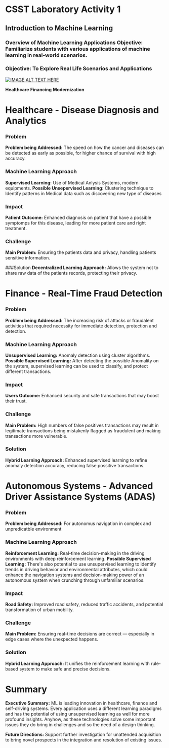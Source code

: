 # CSST Laboratory Activity 1
## Introduction to Machine Learning
### Overview of Machine Learning Applications Objective: Familiarize students with various applications of machine learning in real-world scenarios.
### Objective: To Explore Real Life Scenarios and Applications

[![IMAGE ALT TEXT HERE](https://img.youtube.com/vi/pf0JhrC9g60/0.jpg)](https://youtu.be/pf0JhrC9g60)

**Healthcare**
**Financing**
**Modernization**

# Healthcare - Disease Diagnosis and Analytics 

### Problem 
**Problem being Addressed:** The speed on how the cancer and diseases can be detected as early as possible, for higher chance of survival with high accuracy.


### Machine Learning Approach
**Supervised Learning:** Use of Medical Anlysis Systems, modern equipments. 
**Possible Unsepervised Learning:** Clustering technique to Identify patterns in Medical data such as discovering new type of diseases

### Impact
**Patient Outcome:** Enhanced diagnosis on patient that have a possible symptomps for this disease, leading for more patient care and right treatment.

### Challenge
**Main Problem:** Ensuring the patients data and privacy, handling patients sensitive information.

###Solution
**Decentralized Learning Approach:** Allows the system not to share raw data of the patients records, protecting their privacy. 


# Finance - Real-Time Fraud Detection

### Problem

**Problem being Addressed:** The increasing risk of attacks or fraudalent activities that required necessity for immediate detection, protection and detection.

### Machine Learning Approach
**Unsupervised Learning:** Anomaly detection using cluster algorithms. 
**Possible Supervised Learning:** After detecting the possible Anomality on the system, supervised learning can be used to classify, and protect different transactions.

### Impact
**Users Outcome:** Enhanced security and safe transactions that may boost their trust.

### Challenge
**Main Problem:** High numbers of false positives transactions may result in legitimate transactions being mistakenly flagged as fraudulent and making transactions more vulnerable.

### Solution
**Hybrid Learning Approach:** Enhanced supervised learning to refine anomaly detection accuracy, reducing false possitive transactions. 


# Autonomous Systems - Advanced Driver Assistance Systems (ADAS)

### Problem

**Problem being Addressed:** For autonomus navigation in complex and unpredicatble environment 

### Machine Learning Approach
**Reinforcement Learning:** Real-time decision-making in the driving environments with deep reinforcement learning.
**Possible Supervised Learning:** There's also potential to use unsupervised learning to identify trends in driving behavior and environmental attributes, which could enhance the navigation systems and decision-making power of an autonomous system when crunching through unfamiliar scenarios.

### Impact
**Road Safety:**  Improved road safety, reduced traffic accidents, and potential transformation of urban mobility.

### Challenge
**Main Problem:** Ensuring real-time decisions are correct — especially in edge cases where the unexpected happens.

### Solution
**Hybrid Learning Approach:**  It unifies the reinforcement learning with rule-based system to make safe and precise decisions.

# Summary

**Executive Summary:** ML is leading innovation in healthcare, finance and self-driving systems. Every application uses a different learning paradigms and has the potential of using unsupervised learning as well for more profound insights. Anyhow, as these technologies solve some important issues they do bring in challenges and so the need of a design thinking.

**Future Directions:** Support further investigation for unattended acquisition to bring novel prospects in the integration and resolution of existing issues.


